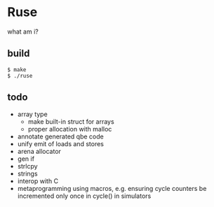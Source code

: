 # Ruse

what am i?

## build

```
$ make
$ ./ruse
```

## todo

* array type
  * make built-in struct for arrays
  * proper allocation with malloc
* annotate generated qbe code
* unify emit of loads and stores
* arena allocator
* gen if
* strlcpy
* strings
* interop with C
* metaprogramming using macros, e.g. ensuring cycle counters be incremented
    only once in cycle() in simulators

